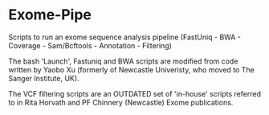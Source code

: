 # Exome-Pipe

Scripts to run an exome sequence analysis pipeline (FastUniq - BWA - Coverage - Sam/Bcftools - Annotation - Filtering)

The bash 'Launch', Fastuniq and BWA scripts are modified from code written by Yaobo Xu (formerly of Newcastle Univeristy, who moved to The Sanger Institute, UK).

The VCF filtering scripts are an OUTDATED set of 'in-house' scripts referred to in Rita Horvath and PF Chinnery (Newcastle) Exome publications.
